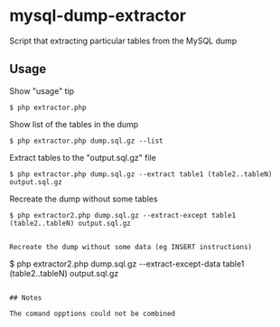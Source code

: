 # mysql-dump-extractor
Script that extracting particular tables from the MySQL dump

## Usage

Show "usage" tip
```
$ php extractor.php
```

Show list of the tables in the dump
```
$ php extractor.php dump.sql.gz --list
```

Extract tables to the "output.sql.gz" file
```
$ php extractor.php dump.sql.gz --extract table1 (table2..tableN) output.sql.gz
```

Recreate the dump without some tables
```
$ php extractor2.php dump.sql.gz --extract-except table1 (table2..tableN) output.sql.gz


Recreate the dump without some data (eg INSERT instructions)
```
$ php extractor2.php dump.sql.gz --extract-except-data table1 (table2..tableN) output.sql.gz
```

## Notes

The comand opptions could not be combined
